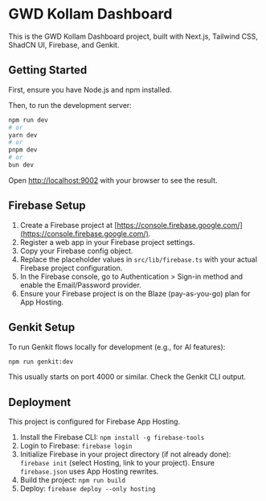 
# GWD Kollam Dashboard

This is the GWD Kollam Dashboard project, built with Next.js, Tailwind CSS, ShadCN UI, Firebase, and Genkit.

## Getting Started

First, ensure you have Node.js and npm installed.

Then, to run the development server:

```bash
npm run dev
# or
yarn dev
# or
pnpm dev
# or
bun dev
```

Open [http://localhost:9002](http://localhost:9002) with your browser to see the result.

## Firebase Setup
1. Create a Firebase project at [https://console.firebase.google.com/](https://console.firebase.google.com/).
2. Register a web app in your Firebase project settings.
3. Copy your Firebase config object.
4. Replace the placeholder values in `src/lib/firebase.ts` with your actual Firebase project configuration.
5. In the Firebase console, go to Authentication > Sign-in method and enable the Email/Password provider.
6. Ensure your Firebase project is on the Blaze (pay-as-you-go) plan for App Hosting.

## Genkit Setup
To run Genkit flows locally for development (e.g., for AI features):
```bash
npm run genkit:dev
```
This usually starts on port 4000 or similar. Check the Genkit CLI output.

## Deployment
This project is configured for Firebase App Hosting.
1. Install the Firebase CLI: `npm install -g firebase-tools`
2. Login to Firebase: `firebase login`
3. Initialize Firebase in your project directory (if not already done): `firebase init` (select Hosting, link to your project). Ensure `firebase.json` uses App Hosting rewrites.
4. Build the project: `npm run build`
5. Deploy: `firebase deploy --only hosting`

